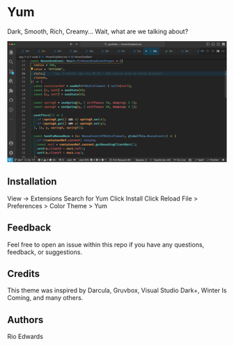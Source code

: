 # Yum

Dark, Smooth, Rich, Creamy... Wait, what are we talking about?

![Yum Theme](https://raw.githubusercontent.com/rioredwards/yum/main/images/Yum_Screenshot.png)

## Installation

View → Extensions
Search for Yum
Click Install
Click Reload
File > Preferences > Color Theme > Yum

## Feedback

Feel free to open an issue within this repo if you have any questions, feedback, or suggestions.

## Credits

This theme was inspired by Darcula, Gruvbox, Visual Studio Dark+, Winter Is Coming, and many others.

## Authors

Rio Edwards
